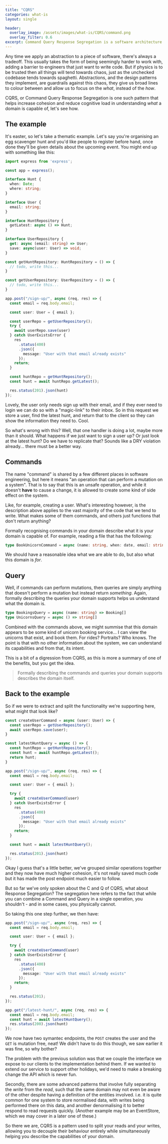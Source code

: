 ```yaml
---
title: "CQRS"
categories: what-is
layout: single

header:
  overlay_image: /assets/images/what-is/CQRS/command.png
  overlay_filter: 0.6
excerpt: Command Query Response Segregation is a software architecture pattern that splits responsibility of reads and writes on a system, unlocking advanced patterns and improving service decomposition.
---
```


Any time we apply an abstraction to a piece of software, there's always a tradeoff. This usually takes the form of being seemingly harder to work with, adding a barrier to engineers that just want to write code. But if physics is to be trusted then all things will tend towards chaos, just as the unchecked codebase tends towards spaghetti. Abstractions, and the design patterns they implement, are guardrails against this chaos, they give us broad lines to colour between and allow us to focus on the _what_, instead of the _how_.

CQRS, or Command Query Response Segregation is one such pattern that helps increase cohesion and reduce cognitive load in understanding _what_ a domain is capable of, let's see how.

## The example

It's easter, so let's take a thematic example. Let's say you're organising an egg scavenger hunt and you'd like people to register before hand, once done they'll be given details about the upcoming event. You might end up with something like this:

```typescript
import express from 'express';

const app = express();

interface Hunt {
  when: Date;
  where: string;
}

interface User {
  email: string;
}

interface HuntRepository {
  getLatest: async () => Hunt;
}

interface UserRepository {
  get: async (email: string) => User;
  save: async(user: User) => void;
}

const getHuntRepository: HuntRepository = () => {
  // todo, write this...
}

const getUserRepository: UserRepository = () => {
  // todo, write this...
}

app.post("/sign-up/", async (req, res) => {
  const email = req.body.email;

  const user: User = { email };

  const userRepo = getUserRepository();
  try {
    await userRepo.save(user)
  } catch UserExistsError {
    res
      .status(400)
      .json({
        message: "User with that email already exists"
      });
    return;
  }

  const huntRepo = getHuntRepository();
  const hunt = await huntRepo.getLatest();

  res.status(201).json(hunt)
});
```

Lovely, the user only needs sign up with their email, and if they ever need to login we can do so with a "magic-link" to their inbox. So in this request we store a user, find the latest hunt, and return that to the client so they can show the information they need to. Cool.

So what's wrong with this? Well, that one handler is doing a lot, maybe more than it should. What happens if we just want to sign a user up? Or just look at the latest hunt? Do we have to replicate that? Sounds like a DRY violation already... there must be a better way.

## Commands

The name "command" is shared by a few different places in software engineering, but here it means "an operation that can perform a mutation on a system". That is to say that this is an unsafe operation, and while it doesn't **have** to cause a change, it is allowed to create some kind of side effect on the system.

Like, for example, creating a user. What's interesting however, is the description above applies to the vast majority of the code that we tend to write. What makes some of them commands, and others just functions that don't return anything?

Formally recognising commands in your domain describe what it is your domain is capable of. For example, reading a file that has the following:

```typescript
type BookUnicornCommand = async (name: string, when: date, email: string) => void;
```

We should have a reasonable idea what we are able to do, but also what this domain is _for_.


## Query

Well, if commands can perform mutations, then queries are simply anything that doesn't perform a mutation but instead return _something_. Again, formally describing the queries your domain supports helps us understand what the domain is.

```typescript
type BookingsQuery = async (name: string) => Booking[]
type UnicornsQuery = async () => string[]
```

Combined with the commands above, we might summise that this domain appears to be some kind of unicorn booking service... I can view the unicorns that exist, and book them. For rides? Portraits? Who knows. The point is that with no other information about the system, we can understand its capabilities and from that, its intent.

This is a bit of a digression from CQRS, as this is more a summary of one of the benefits, but you get the idea.

> Formally describing the commands and queries your domain supports describes the domain itself.

## Back to the example

So if we were to extract and split the functionality we're supporting here, what might that look like?


```typescript
const createUserCommand = async (user: User) => {
  const userRepo = getUserRepository();
  await userRepo.save(user);
}

const latestHuntQuery = async () => {
  const huntRepo = getHuntRepository();
  const hunt = await huntRepo.getLatest();
  return hunt;
}

app.post("/sign-up/", async (req, res) => {
  const email = req.body.email;

  const user: User = { email };

  try {
    await createUserCommand(user)
  } catch UserExistsError {
    res
      .status(400)
      .json({
        message: "User with that email already exists"
      });
    return;
  }

  const hunt = await latestHuntQuery();

  res.status(201).json(hunt)
});
```

Okay I guess that's a little better, we've grouped similar operations together and they now have much higher cohesion, it's not really saved much code but it has made the post endpoint much easier to follow.

But so far we've only spoken about the C and Q of CQRS, what about Response Segregation? The segregation here refers to the fact that while you can combine a Command and Query in a single operation, you shouldn't - and in some cases, you physically cannot.

So taking this one step further, we then have:

```typescript
app.post("/sign-up/", async (req, res) => {
  const email = req.body.email;

  const user: User = { email };

  try {
    await createUserCommand(user)
  } catch UserExistsError {
    res
      .status(400)
      .json({
        message: "User with that email already exists"
      });
    return;
  }

  res.status(201);
});

app.get("/latest-hunt/", async (req, res) => {
  const email = req.body.email;
  const hunt = await latestHuntQuery();
  res.status(200).json(hunt)
});
```

We now have two symantec endpoints, the `POST` creates the user and the `GET` is mutation free, neat! We didn't have to do this though, we saw earlier it was fine, so why bother?

The problem with the previous solution was that we couple the interface we expose to our clients to the implementation behind them. If we wanted to extend our service to support other holidays, we'd need to make a breaking change the API which is never fun.

Secondly, there are some advanced patterns that involve fully separating the _write_ from the _read_, such that the same domain may not even be aware of the other despite having a definition of the entities involved. i.e. it is quite common for one system to store normalised data, with writes being performed there on this data, and another denormalising it to better respond to read requests quickly. (Another example may be an EventStore, which we may cover in a later one of these.)

So there we are, CQRS is a pattern used to split your reads and your writes, allowing you to decouple their behaviour entirely while simultaneously helping you describe the capabilities of your domain.